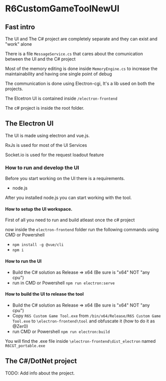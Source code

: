 # R6CustomGameToolNewUI

## Fast intro
The UI and The C# project are completely separate and they can exist and "work" alone

There is a file `MessageService.cs` that cares about the comunication between the UI and the C# project

Most of the memory editing is done inside `MemoryEngine.cs` to increase the maintainability and having one single point of debug

The communication is done using Electron-cgi, It's a lib used on both the projects.

The Elcetron UI is contained inside `/electron-frontend`

The c# project is inside the root folder.


## The Electron UI

The UI is made using electron and vue.js.

RxJs is used for most of the UI Services

Socket.io is used for the request loadout feature

### How to run and develop the UI

Before you start working on the UI there is a requirements.

* node.js

After you installed node.js you can start working with the tool.

#### How to setup the UI workspace. 

First of all you need to run and build atleast once the c# project

now inside the `electron-frontend` folder run the following commands using CMD or Powershell

* `npm install -g @vue/cli`
* `npm i`

#### How to run the UI

* Build the C# solution as Release => x64 (Be sure is "x64" NOT "any cpu")
* run in CMD or Powershell `npm run electron:serve`

#### How to build the UI to release the tool

* Build the C# solution as Release => x64 (Be sure is "x64" NOT "any cpu")
* Copy  `R6S Custom Game Tool.exe` from `/bin/x64/Release/R6S Custom Game Tool.exe` to `\electron-frontend\tool` and obfuscate it (how to do it as @Zer0)
* run CMD or Powershell `npm run electron:build`

You will find the .exe file inside `\electron-frontend\dist_electron` named `R6CGT_portable.exe`


## The C#/DotNet project

TODO: Add info about the project.
